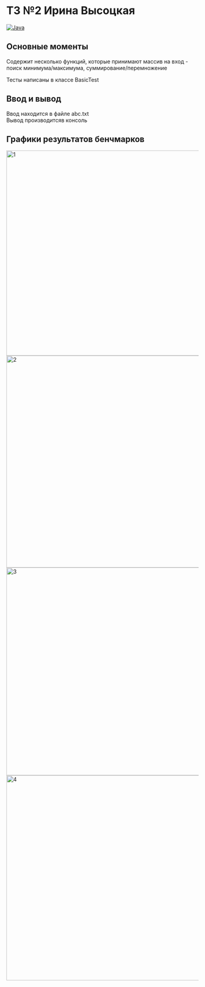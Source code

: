 # ТЗ №2 Ирина Высоцкая

[![Java](https://github.com/araplatonov/tz2/actions/workflows/github-actions.yml/badge.svg)](https://github.com/araplatonov/tz2/actions/workflows/github-actions.yml)

## Основные моменты 
Содержит несколько функций, которые принимают массив на вход - поиск минимума/максимума, суммирование/перемножение

Тесты написаны в классе BasicTest

## Ввод и вывод
Ввод находится в файле abc.txt \
Вывод производитсяв консоль

## Графики результатов бенчмарков

<img src="https://i.ibb.co/7rpFY4j/1.jpg" alt="1" width="1029" height="656" data-is360="0" data-load="full" class="cursor-zoom-in" style="width: 844px; height: 538.06px; display: block;">

<img src="https://i.ibb.co/T8LgJfZ/2.jpg" alt="2" width="1001" height="659" data-is360="0" data-load="full" class="cursor-zoom-in" style="width: 844px; height: 555.64px; display: block;">

<img src="https://i.ibb.co/dJtpCsJ/3.jpg" alt="3" width="1007" height="650" data-is360="0" data-load="full" class="cursor-zoom-in" style="width: 844px; height: 544.786px; display: block;">

<img src="https://i.ibb.co/jkLztvm/4.jpg" alt="4" width="1017" height="648" data-is360="0" data-load="full" class="cursor-zoom-in" style="width: 844px; height: 537.77px; display: block;">